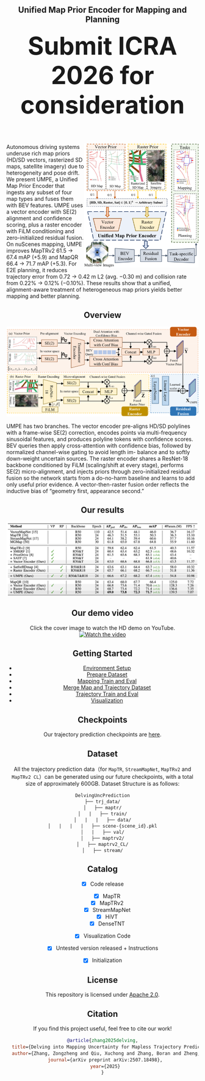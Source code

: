 <div align="center">
<h2>Unified Map Prior Encoder for Mapping and Planning</h2>
<p style="font-size: 64px; font-weight: bold; margin-top: 10px;"><strong>Submit ICRA 2026 for consideration</strong></p>

</td>
</tr>
</table>

<div align="left">
<img align="right" src="assets/teaser.png" width="300">

Autonomous driving systems underuse rich map priors (HD/SD vectors, rasterized SD maps, satellite imagery) due to heterogeneity and pose drift. We present UMPE, a Unified Map Prior Encoder that ingests any subset of four map types and fuses them with BEV features. UMPE uses a vector encoder with SE(2) alignment and confidence scoring, plus a raster encoder with FiLM conditioning and zero-initialized residual fusion. On nuScenes mapping, UMPE improves MapTRv2 61.5 → 67.4 mAP (+5.9) and MapQR 66.4 → 71.7 mAP (+5.3). For E2E planning, it reduces trajectory error from 0.72 → 0.42 m L2 (avg. −0.30 m) and collision rate from 0.22% → 0.12% (−0.10%). These results show that a unified, alignment-aware treatment of heterogeneous map priors yields better mapping and better planning.

</div>

## Overview
![pipeline](assets/method.png)

<div align="left">
UMPE has two branches. The
vector encoder pre-aligns HD/SD polylines with a frame-wise
SE(2) correction, encodes points via multi-frequency sinusoidal
features, and produces polyline tokens with confidence scores.
BEV queries then apply cross-attention with confidence bias,
followed by normalized channel-wise gating to avoid length im-
balance and to softly down-weight uncertain sources. The raster
encoder shares a ResNet-18 backbone conditioned by FiLM
(scaling/shift at every stage), performs SE(2) micro-alignment,
and injects priors through zero-initialized residual fusion so
the network starts from a do-no-harm baseline and learns
to add only useful prior evidence. A vector-then-raster fusion
order reflects the inductive bias of “geometry first, appearance
second.”
</div>

## Our results

![mainable](assets/maintable.jpg)

## Our demo video
Click the cover image to watch the HD demo on YouTube.
[![Watch the video](assets/video_cover.png)](https://youtu.be/SbicP4tTv7I)

## Getting Started
- [Environment Setup](docs/env.md)
- [Prepare Dataset](docs/prepare_dataset.md)
- [Mapping Train and Eval](docs/map.md)
- [Merge Map and Trajectory Dataset](docs/adaptor.md)
- [Trajectory Train and Eval](docs/trj.md)
- [Visualization](docs/visualization.md)

## Checkpoints
Our trajectory prediction checkpoints are [here](https://drive.google.com/drive/folders/1npxVMMCyMgckBBXUnuRW8M3sYexpAObd?usp=sharing).

## Dataset

All the trajectory prediction data（for `MapTR`, `StreamMapNet`, `MapTRv2` and `MapTRv2 CL`）can be generated using our future checkpoints, with a total size of approximately 600GB.
Dataset Structure is as follows:
```
DelvingUncPrediction
├── trj_data/
│   ├── maptr/
│   |   ├── train/
│   |   |   ├── data/
│   |   |   |   ├── scene-{scene_id}.pkl
│   |   ├── val/
│   ├── maptrv2/
│   ├── maptrv2_CL/
│   ├── stream/
```

## Catalog

- [x] Code release
  - [x] MapTR
  - [x] MapTRv2
  - [x] StreamMapNet
  - [x] HiVT
  - [x] DenseTNT
- [x] Visualization Code
- [x] Untested version released + Instructions
- [x] Initialization




## License

This repository is licensed under [Apache 2.0](LICENSE).


## Citation
If you find this project useful, feel free to cite our work!

```bibtex
@article{zhang2025delving,
  title={Delving into Mapping Uncertainty for Mapless Trajectory Prediction},
  author={Zhang, Zongzheng and Qiu, Xuchong and Zhang, Boran and Zheng, Guantian and Gu, Xunjiang and Chi, Guoxuan and Gao, Huan-ang and Wang, Leichen and Liu, Ziming and Li, Xinrun and others},
  journal={arXiv preprint arXiv:2507.18498},
  year={2025}
}
```